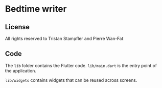 # Bedtime writer

## License

All rights reserved to Tristan Stampfler and Pierre Wan-Fat

## Code

The `lib` folder contains the Flutter code. `lib/main.dart` is the entry point of the application.

`lib/widgets` contains widgets that can be reused across screens.
